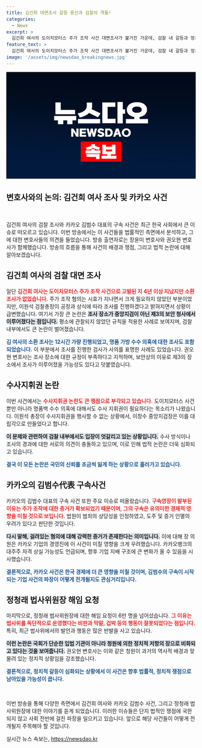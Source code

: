 ```yaml
---
title: 김건희 대면조사 갈등 용산과 검찰의 격돌!
categories:
  - News
excerpt: >
  김건희 여사의 도이치모터스 주가 조작 사건 대면조사가 불거진 가운데, 검찰 내 갈등과 정치적 파장에 대한 전문가들의 분석이 이어지고 있다. 영부인에 대한 특수한 조사가 과연 공정할지에 대한 국민의 의문이 커지고 있는 상황이다.
feature_text: >
  김건희 여사의 도이치모터스 주가 조작 사건 대면조사가 불거진 가운데, 검찰 내 갈등과 정치적 파장에 대한 전문가들의 분석이 이어지고 있다. 영부인에 대한 특수한 조사가 과연 공정할지에 대한 국민의 의문이 커지고 있는 상황이다.
image: '/assets/img/newsdao_breakingnews.jpg'
---
```


<p><img src="/assets/img/newsdao_breakingnews.jpg" alt="koreaapp 속보" /></p>

<h2 data-ke-size="size26">변호사와의 논의: 김건희 여사 조사 및 카카오 사건</h2>

<p data-ke-size="size16">&nbsp;</p>

<p>김건희 여사의 검찰 조사와 카카오 김범수 대표의 구속 사건은 최근 한국 사회에서 큰 이슈로 떠오르고 있습니다. 이번 방송에서는 이 사건들을 법률적인 측면에서 분석하고, 그에 대한 변호사들의 의견을 들었습니다. 방송 출연자로는 장윤미 변호사와 권오현 변호사가 함께했습니다. 방송의 흐름을 통해 사건의 배경과 쟁점, 그리고 법적 논란에 대해 알아보겠습니다.</p>

<h2 data-ke-size="size26">김건희 여사의 검찰 대면 조사</h2>

<p>일단 <b><span style="color: #ee2323;">김건희 여사는 도이치모터스 주가 조작 사건으로 고발된 지 4년 이상 지났지만 소환 조사가 없었습니다.</span></b> 주가 조작 혐의는 시효가 지나면서 크게 필요하지 않았던 부분이었지만, 이원석 검찰총장이 공정과 상식에 따라 조사를 진행하겠다고 밝혀지면서 상황이 급변했습니다. 여기서 가장 큰 논란은 <b><span style="background-color: #21538527;">조사 장소가 중앙지검이 아닌 제3의 보안 청사에서 이루어졌다는 점입니다.</span></b> 평소에 관찰되지 않았던 규칙을 적용한 사례로 보여지며, 검찰 내부에서도 큰 논란이 벌어졌습니다.</p>

<p><b><span style="color: #1a5490;">김 여사의 소환 조사는 12시간 가량 진행되었고, 명품 가방 수수 의혹에 대한 조사도 포함되었습니다.</span></b> 이 부분에서 조사를 진행한 검사가 사의를 표명한 사례도 있었습니다. 권오현 변호사는 조사 장소에 대한 규정이 부족하다고 지적하며, 보안상의 이유로 제3의 장소에서 조사가 이루어졌을 가능성도 있다고 덧붙였습니다.</p>

<h2 data-ke-size="size26">수사지휘권 논란</h2>

<p>이번 사건에서는 <b><span style="color: #ee2323;">수사지휘권 논란도 큰 쟁점으로 부각되고 있습니다.</span></b> 도이치모터스 사건 뿐만 아니라 명품백 수수 의혹에 대해서도 수사 지휘권이 필요하다는 목소리가 나왔습니다. 이원석 총장이 수사지휘권을 행사할 수 없는 상황에서, 이창수 중앙지검장은 이를 대립각으로 만들었다고 합니다. </p>

<p><b><span style="background-color: #21538527;">이 문제와 관련하여 검찰 내부에서도 입장이 엇갈리고 있는 상황입니다.</span></b> 수사 방식이나 조사의 경과에 대한 서로의 의견이 충돌하고 있으며, 이로 인해 법적 논란은 더욱 심화되고 있습니다.</p>

<p><b><span style="color: #1a5490;">결국 이 모든 논란은 국민의 신뢰를 조금씩 잃게 하는 상황으로 흘러가고 있습니다.</span></b> </p>

<h2 data-ke-size="size26">카카오의 김범수代表 구속사건</h2>

<p>카카오의 김범수 대표의 구속 사건 또한 주요 이슈로 떠올랐습니다. <b><span style="color: #ee2323;">구속영장이 발부된 이유는 주가 조작에 대한 증거가 확보되었기 때문이며, 그의 구속은 유의미한 경제적 영향을 미칠 것으로 보입니다.</span></b> 법원이 범죄의 상당성을 인정하였고, 도주 및 증거 인멸의 우려가 있다고 판단한 것입니다.</p>

<p><b><span style="background-color: #21538527;">다시 말해, 걸려있는 혐의에 대해 강력한 증거가 존재한다는 의미입니다.</span></b> 이에 대해 장 의원은 카카오 기업의 경영진에 이 사건이 미칠 영향을 크게 우려했습니다. 카카오뱅크의 대주주 자격 상실 가능성도 언급되며, 향후 기업 지배 구조에 큰 변화가 올 수 있음을 시사했습니다.</p>

<p><b><span style="color: #1a5490;">결론적으로, 카카오 사건은 한국 경제에 더 큰 영향을 미칠 것이며, 김범수의 구속이 시작되는 기업 사건의 파장이 어떻게 전개될지도 관심거리입니다.</span></b></p>

<h2 data-ke-size="size26">정청래 법사위원장 해임 요청</h2>

<p>마지막으로, 정청래 법사위원장에 대한 해임 요청이 6만 명을 넘어섰습니다. <b><span style="color: #ee2323;">그 이유는 법사위를 독단적으로 운영했다는 비판과 막말, 겁박 등의 행동이 잘못되었다는 점입니다.</span></b> 특히, 최근 법사위에서의 발언과 행동은 많은 반발을 사고 있습니다. </p>

<p><b><span style="background-color: #21538527;">이런 논란은 국회가 단순한 입법 기관이 아니라 청원에 의한 정치적 저항의 장으로 비화되고 있다는 것을 보여줍니다.</span></b> 권오현 변호사는 이와 같은 청원이 과거의 역사적 배경과 맞물려 있는 정치적 상황임을 강조했습니다. </p>

<p><b><span style="color: #1a5490;">결론적으로, 정치적 갈등이 심화되는 상황에서 이 사건은 향후 법률적, 정치적 쟁점으로 남아있을 가능성이 큽니다.</span></b></p>

<p data-ke-size="size16">&nbsp;</p>

<p>이번 방송을 통해 다양한 측면에서 김건희 여사와 카카오 김범수 사건, 그리고 정청래 법사위원장에 대한 이야기를 듣게 되었습니다. 이러한 이슈들은 단지 법적인 쟁점에 국한되지 않고 사회 전반에 걸친 파장을 일으키고 있습니다. 앞으로 해당 사건들이 어떻게 전개될지 주목해야 할 것입니다.</p>
실시간 뉴스 속보는, <a href="https://newsdao.kr" rel="dofollow">https://newsdao.kr</a>


